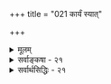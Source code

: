+++
title = "021 कार्यं स्यात्"

+++
<details><summary>मूलम्</summary>

कार्यं स्यात् कर्त्रभावेऽप्यवधिभिरितरैः कालवत्स ह्यसिद्धिस्ते चादृष्टप्रयुक्तास्तदपि यतनवत्स्यात्तु यत्नानपेक्षम् ।  
एकत्यागेऽन्यहेतुत्यजनमिति च न ध्वंसवत्सावधित्वात् तस्माद्धेतोरभावे न फलमिति गतिस्तद्विशेषे विशेषः ॥ २१ ॥
</details>

<details><summary>सर्वाङ्कषा - २१</summary>

ननु सिद्धस्येश्वरस्य सर्वज्ञत्वेऽपि न जीववैलक्षण्यसिद्धिरिति बालिशं वचः । ' सर्वज्ञत्वे सति चेतनत्वम्' इत्येव किल तस्य लक्षणम् । अथवा सिद्धे कश्मिश्चिचेतने सर्वज्ञे तदुक्तत्वेन वेदप्रामाण्यसिद्ध्या, 'न तत्समश्चाभ्यधिकश्च दृश्यते' (श्वे. 6-8 ) इत्यादिश्रुत्यैवेतरसमस्तांशानां सिद्धिरिति चेत्, एवमपि तदनुमानमेवाप्रयोजकमित्याह - कार्यमित्यादि । **कर्त्रभावेऽपि** = कर्तुः असत्त्वेऽपि कार्यं स्यात् । कारणाभावात् कार्याभावः आवश्यकः किलेति चेत् — **इतरैः** = कर्तृव्यतिरिक्तैः अवधिभिः कारणैः, ' कादाचित्कस्य कालावधिनियतिकरं पूर्वसत् कारणं स्यात् ' ( जड. 33 ) इति कार्यस्य पूर्वावधिरेव कारणमित्युक्तं पूर्वम् । कार्यं स्यादेव । ननु तर्हि कर्ता कारणमेव न स्यात् । यत्सत्त्वे यत्सत्त्वम्, यदभावे यदभावः' इत्यन्वयव्यतिरेकसहचारौ हि कारणताग्राहकप्रमाणम् । यदभावेऽपि यद्भवति, तत्कारणमेव न स्यात् । एवञ्च जगत्कारणत्वं ब्रह्मलक्षणमेव न स्यादिति चेत्; न वयमीश्वरस्य जगत्कारणत्वमेव निषेधामः । परंतु तत्र किं प्रमाणमिति पृच्छामः । मानाधीना हि मेयसिद्धिः । मानानि त्रीणि प्रत्यक्षमनुमानं शब्दश्चेति । 'नैवेह किञ्चना आसीत्' इति श्रुत्या सृष्टेः पूर्वं ब्रह्मव्यतिरिक्तस्य कस्याप्यभावात् कस्यापि प्रत्यक्षेण न जगत्कारणवस्तुनिर्णयसंभवः । अतः प्रत्यक्षेण जगत्कारणज्ञानं कस्यापि न संभवि । अनुमानमपि न समर्थं तत्रेति प्रदर्श्यतेऽत्र । एवञ्चोभयोरप्यभावे श्रुत्यैव तत्सिद्धिं वदामो वयम् । उक्तं किलानुमानम् । अप्रयोजकं तत् । यद्यपि कार्यं स्यात्, तथापि कर्तृ न स्यादिति । तर्हि कुलालं विनापि घटः स्यादिति चेत्, यत्रावश्यकता दृश्यते तत्रास्तु तथा । यत्र कर्ता न दृश्यते, तत्र तदन्तरापि कार्यं स्यात् । न हि सर्वत्र सर्वकारकापेक्षा, अकर्मकधातूनां कर्मानपेक्षादर्शनात् । कर्मकारकमन्तरापि यथा क्रिया, तथा कर्तृकारकमन्तरापि काचन क्रिया भवतु - इत्यापाद्यते । दृश्यन्ते किलाकस्मिक्यो घटनाः । तत्रापि स्यात्कर्ता इति चेत्, तर्हि तदपि पक्षकोटि - प्रविष्टम् । एवञ्च कर्माभावेऽपि कार्यं यथा भवति, तथा 'कर्त्रभावेऽपि कार्यं भवतु' इत्यप्रयोजकशङ्कायाम् 'यदि कर्ता न स्यात्, तर्हि कार्यमपि न स्यात्' इत्येव तर्को वक्तव्यः । कर्त्रभावेऽपीतरैः कारकैरेव कार्यं यदि भवति, तदैवं निर्बन्धस्य कर्तुमशक्यत्वात् अप्रयोजकमेवेदमनुमानम् ॥ 

ननु कार्यसामान्यं प्रतीश्वरवत् अदृष्टवच्च कालोऽपि साधारणं कारणं तवापि संमतम् । यदीश्वरमन्तरापि अदृष्टविशेषैरेव सर्वनिर्वाहः, तर्हि मास्तु कालोऽपि, न्यायस्य समानत्वादित्यत्राह - कालवदित्यादि । स **हि** = ईश्वरो हि कालवत् इति व्यतिरेकदृष्टान्तोऽयम् **असिद्धः** = कालः यथा **सिद्धः** = उभयसंमतः, न तथा सिद्धः । अथवा 'अ' इति प्रत्येकं पदम् निषेधार्थकम् – 'अभावे न ह्यनोनापि' इति कोशः । तथा च 

401 

एकत्यागेऽन्यहेतुत्यजनमिति च न ध्वंसवत् सावधित्वात् 

तस्मात् हेतोरभावे न फलमिति गतिस्तद्विशेषे विशेषः ॥21॥ 



कालवत् सः ईश्वरः न हि सिद्ध इत्यर्थः । कालव्यवहारः किलापामरपण्डितं वर्तते । 'अद्य' ' तदा' इत्यादयो हि प्रतिक्षणं दृश्यन्ते, न ह्येवमीश्वरः । अतो न समानन्यायः । ननु कर्तृव्यतिरिक्तानि कारकाणि कर्तृतन्त्राणि कर्ता तु स्वतन्त्रः । ' स्वतन्त्रः कर्ता' (पा. सू. 1-4-54 ) इति किल भगवान् पाणिनिः । अतश्च कर्तारमन्तरा कारकान्तराणि कारकाण्येव न भवेयुः । अतः 'कर्ता यदि न स्यात्, तर्हि कार्यं न स्यादेव' इत्यस्त्यनुकूलस्तर्क इत्यत्राह - ते चेत्यादि । ते **च** = इतराणि कारणानि च, अवधिपदापेक्षया पुंस्त्वम्, **अदृष्टप्रयुक्ताः** = अदृष्टेन प्रेरिताः कार्यं निर्वर्तयेरन् । तदपि **तु** = अदृष्टमपि च **यत्नवत्** = प्रयत्नवत् यत्नानपेक्षं **स्यात्** = यत्नान्तरानपेक्षमेव स्वकार्ये समर्थं स्यात् । लोके सर्वं क्रियासाध्यम् । जडेषु चलनादिः पुरुषयत्नाधीनाः। यत्नस्तु न यत्नान्तराधीनः । तद्वदेवादृष्टमपि स्वयमेव स्वकार्यं करोतु । वस्तुतस्तु तन्नाम्नैव ज्ञायते कार्यानुमेयान्येवादृष्टानि न पर्यनुयोगार्हाणीति । यद्यपि 'स्वतन्त्रः कर्ता' इति पाणिनिः, तथापि तत् स्वातन्त्र्यमितरकारकापेक्षया, न तु स निरङ्कुशः । ‘परात्तु तच्छ्रुतेः' (ब्र.सू.2-3-40) इति हि दृष्टपरावरो भगवान् बादरायणः । अतः साधनाद्यपेक्षया स्वतन्त्रोऽपि कर्ताऽदृष्टपराधीन एव । दृश्यते हि लोके कर्त्राद्यैन्द्रियकसामग्रीसमवधानेऽपि कार्याभावः । नन्वेवं कारणानामेकैकशस्त्यागे उपादानमन्तरापि कार्यं स्यात् । इष्टापत्तौ भिक्षुपादप्रसरणन्यायेन क्रमशस्सर्वकारकापलापे लब्धावकाशो जागर्ति शून्यवाद इति चेत् — **एकत्यागे** = एकस्य कारकस्य त्यागे सति **अन्यहेतुत्यजनम्** = अन्येषामपि कारकाणां त्याग आवश्यकः इति च न इत्याक्षेपोऽपि न युज्यंते । कुतः - **ध्वंसवत्** = प्रध्वंसाभाववत् **सावधित्वात्** = कारणजन्यत्वात् । नैयायिकैरपि ध्वंसं प्रति समवाय्यसमवायिकारणे नाङ्गीक्रियेते, केवलं निमित्तकारणमात्रजन्यः प्रध्वंसाभाव इत्युच्यते । अतो न शून्यवादावतारः, कार्यकारणभावस्यानपलापात् । **तस्मात्** = एवं कार्यकारणस्वरूपाणां विचित्रत्वेनादृष्टस्य चेतनसंबन्धमन्तरापि कार्यकारित्वसंभवात्, ‘कर्तारमन्तरापि कार्यं भवतु' इत्यापादने निरुत्तरत्वादप्रयोजकमनुमानं यतः, तस्मात् **हेतोरभावे** = कारणस्याभावे न **फलम्** = कार्यस्याप्यभावः । एवं **तद्विशेषे** = कारणविशेषे सति **विशेषः** = कार्यविशेषः इति **गतिः** = इत्येव न्यायस्य मार्गः । स च कारणविशेषः तत्तत्कार्यविशेषस्वरूपाधीन इति सर्वत्र कार्यकारणभावः नैकरूप इति कर्तारमन्तरापि कार्यसंभवात् जगत्कर्तृतयानुमानान्नेश्वरसिद्धिः ॥ 

कादाचित्कस्य कालावाध 

कार्यकारणभावविषये सामान्यतो वक्तव्यं पूर्वमेवोक्तम् (जड. 33 ) । विशेषत इदानीमत्र ' तद्विशेषे विशेषः' इत्युपक्षेपात् परीक्षयामः । सामान्यतः कार्यकारणभावमात्रान्न निर्वाहः, विशेषतोऽपि स वक्तव्यः । न हि तत्त्वात्मककारणसत्त्वात् घटात्मककार्यापादानसंभवः, विशेषतोऽपि कार्यकारणभावसत्त्वात् । तावतापि न निर्वाहः— ‘तत्पटत्वावच्छिन्नं प्रत्येव तत्तन्तवः कारणम्' इत्यपि पर्यवसानमावश्यकम् । अन्यथा तत्पटहेतुभूततन्तुभ्यः तत्पटभिन्नपटोत्पत्तेरापादनं स्यात् । न च तत्पटं प्रति तत्तन्तूनामन्वयव्यतिरेकग्रहसंभवः कथमिति शङ्कयम्; कार्यकारणभावनिश्चयस्य सामान्यपुरस्कारेणैव संभवः, तस्य त्रैकालिकत्वात्, सार्वदेशिकत्वाच्च, 'धूमं प्रति वह्निः कारणम्' इति हि कदापि कुत्रापि न व्यभिचरति । एवं निश्चयस्य 

१६२५. 

यसस्य 

мнат 

कार्यकारण भावग्रहत्कार्य कार्य कारणभावा मिला 

वितण्डा (eurn 



402 

विशेष 

सामान्यद्वारकत्वेऽपि वस्तुस्वरूपावाप्तेः वैयक्तिकत्वात्, कार्यकारणभावश्चान्यः, कार्यकारणभावग्रहश्चान्यः । कार्यकारणभावः विशेषयोरेव, कार्यकारणभावग्रहस्तु सामान्यमूलक एव । न च कालेश्वरादृष्टविशेषादेव यस्मात्कस्माच्चित् यस्य कस्यचिदापादन परिहारश्शक्य इति शङ्क्यम्; तेषामतीन्द्रियत्वेन कार्यानुमेयत्वात् । लोके व्यक्तिविशेषयोरेव कार्यकारणभावस्य प्रत्यक्षसिद्धत्वात् । अतस्सामान्यद्वारा कार्यकारणभावनिर्णयेन सह विशेषकार्यकारणभावोऽप्यावश्यकः । कार्यकारणभावग्रहस्तु सामान्यमूलकान्वयव्यतिरेकवशादेव ॥ 

कार्यकारणभाव 

वितण्डा 

ए 

708 

"एवं विशेषकार्यकारणभावे आवश्यके, तादृशविशेषाः विलक्षणा अपि भवितुमर्हन्ति । यथा दण्डचक्रादीनां घटकारणत्वे सामान्यतो निश्चितेऽपि, यत्र कुत्रचित् यन्त्रादिनैव यदा चक्रभ्रमणम्, तत्र दण्डस्य कारणत्वकल्पना न भवत्येव । एवमितरकारणानामपि तत्र तत्रापवादस्सुलभः । अकर्मकधातुस्थले कर्मकारकं विनापि यथा कार्यम्, तथा कुत्रचित् ‘कर्तारमन्तरापि कार्यं स्यात्' इत्यापादने किमुत्तरम् ? अतोऽनुमानाज्ञ्जमा‌ गत्स्रष्टुस्साधनं न निष्प्रत्यूहमित्याशयः आचार्यस्य । अनुमानादीश्वरसाधनविषये वस्तुस्थितिमन्ते (श्लो. 22) ४०७ वक्ष्यामः । उपादानमन्तरापि ध्वंसरूपं कार्यं भवतीत्येतदपि तत्प्रकरणे (अद्र. 130 ) परीक्षयामः । 'कर्मकारकमन्तरापि क्रियाया दर्शनात्, कर्तारमन्तरापि क्रिया काचिद्भवतु' इत्येतत्तु तर्ककौशल्यप्रदर्शनमात्रमीश्वरानुमाननिराकरणौत्सुक्यातिशयप्रयुक्तमिति मन्तव्यम्; तादृशक्रियायाः कुत्राप्यदर्शनात् । विशिष्य प्रकृता सृजिक्रिया तु अकर्तृका यदि भवेत्तर्ह्याकस्मिकतावादस्येदं प्राग्रूपम् । कर्माख्यातस्थलेऽपि शाब्दं कर्मणः प्राधान्यम्; न कर्त्रभावः । कुत्राप्यदर्शनेऽप्यापादनं न भवति, तस्य पक्षकोटिप्रवेशापत्तेः । यत्र कर्ता न दृश्यते, तस्यापि पक्षकोटिप्रविष्टत्वात्, कर्तारमन्तरा कार्यं न भवेदिति यदि, तर्हि तत् कार्यमेव न भवेदित्युक्तापादनं ? आचार्यसार्वभौमस्य तर्ककौशलप्रदर्शनमात्रम्, शिष्याणां प्रत्ययातिशयो भवत्विति ॥ 

स्वपक्षस्थापनाहीनपरपक्षदूषणमात्ररूपाया वितण्डायाः प्रदर्शनं महर्षेर्गोतमस्य कथं घटतामित्याक्षेपे, साऽपि प्रकारान्तरेण स्वपक्षस्थापने पर्यवस्यतीति न दोष इति प्रदर्शयति भट्टजयन्तः न्यायसूत्रवृत्तौ – 'यदि हि क्वचिदाश्रमे सुखमासीनमनेकशिष्यगणोपास्यमानं रहस्यतत्त्वमुपदिशन्तं शान्तमानसमाचार्यमनार्यः कश्चिद्विपश्चिदागत्य दुरधिगतकतिपयाक्षरचयजनितगुरुतरगर्वगद्गदया गिरा 'भोस्तपस्विन्! किं व्याख्यायते ? हुम्, आन्वीक्षिकी! सरलमतिप्रियेयं विद्या । क्व वेदाः, व वेदप्रामाण्यम्, क्वात्मज्ञानम्, क्वापवर्गः', इत्यादि मन्दं मन्दं विहस्य सहसा दुष्टमेघ इव अकाण्डदण्डकाशडम्बरवित्रासिताश्रममृगवर्गमुद्ग्राहयन् आकुलयति, तदा जगज्जालमिन्द्रजालपण्डितविलसितमिति जानन्नप्याचार्यः यदि तमुपेक्षते, तिरस्करोति, सद्यः सम्यत्समाधानाप्रतिभासेऽपि यदि छलादिभिरेनं न शामयति, तदा तस्मिन् गते तत उत्थाय शिष्यगणा ब्रूयुः- 'कष्टमस्थाने किष्टाः स्मः । योऽसावस्माकमाचार्यः प्रख्यातो न्यायवित्तमः । अद्य त्वागत्य सोऽन्येन पण्डितेन पराजितः। ‘तच्छ्रुत्वा जन इतरोऽपि सत्पथास्थाशैथिल्यात्सपदि तमेव माऽनुयासीत् । तन्नूनं परिभवभूमिकामसभ्यो नेतव्यस्सदसि स वावदूकपाशः ॥ तद्विधानघटने निरर्गलं जल्पमस्त्रमुपदिष्टवान् मुनिः । आनुषङ्गिकमपि प्रयोजनं, तस्य रागिजनतासु वर्णितम् ॥' (न्या. म. 11. आह्निकम् ) । जल्पेति वितण्डाया उपलक्षणम् । अतश्चैतादृशस्थलेष्वाचार्याणामाश्रितवात्सल्यातिशय एव ग्राह्यः । अधिकमुपरिष्टात् ॥ २१ ॥
</details>


<details><summary>सर्वार्थसिद्धिः - २१</summary>

कार्यं स्यात् कर्त्रभावेऽप्यवधिभिरितरैः कालवत्स ह्यसिद्धि-  
स्ते चादृष्टप्रयुक्तास्तदपि यतनवत्स्यात्तु यत्नानपेक्षम् ।  
एकत्यागेऽन्यहेतुत्यजनमिति च न ध्वंसवत्सावधित्वात्  
तस्माद्धेतोरभावे न फलमिति गतिस्तद्विशेषे विशेषः ॥ २१ ॥  
अथात्र परेष्टं विपक्षे बाधं दूषयति - कार्यमिति ॥ एवं हि मन्यते - कारणाभावे कार्याभाव उभयाभ्युपेतः; कारणान्तराणि च कर्त्रुपहितमर्यादानि कथं कर्त्रभावे व्याप्रियेरन्? अतः कार्यस्य सांख्यसौगतचार्वाकवर्तन्या नित्यत्वमसत्त्वमाकस्मिकत्वं वा स्यादिति । तत्रेदमुत्तरम् - कार्यमिति । अयं प्रतिविधिः - कारणाभावे कार्यं न स्यान्न तु कारणविशेषाभावे; अन्यथा क्वचिद् दृष्टस्य कर्मकारकादेरभावेऽपि क्रियानुत्पत्तिप्रसङ्गात्; अतः कर्त्रभावेऽपि कारणान्तरैः कार्यसिद्ध्युपपत्तिरिति । ननु कालो यथा सर्वकार्यनिमित्तं तथेश्वरोऽपि; तत्परित्यागे समानन्यायः कालोऽपि त्यज्यतामित्यत्राह - कालवदिति । कालोऽप्युपाधिविशेषातिरिक्तो न वेति यथामतमस्तु; स तावल्लोकशास्त्रसिद्धः, कालप्रतीक्षया कर्षकादिप्रवृत्तेः, काले कर्मचोदनात्, शुभाशुभकालविभागे च कस्यचिद्वेदाङ्गस्य व्यापारात् । नन्ववधीनामप्यचेतनानां चेतनानधिष्ठितत्वे प्रवृत्तिर्न स्यादित्यत्राह - ते चेति । अदृष्टप्रेरितानामेव प्रवृत्त्युपपत्तौ किं तत्र प्रयत्नगवेषणेन? अदृष्टस्याप्यचेतनस्य प्रवृत्तौ चेतनाधिष्ठानमपेक्षितमित्यत्राहं-तदपीति । ईश्वरप्रयत्नो ह्यचेतनोऽपि जगत्सृष्टौ न प्रयोजकप्रयत्नाधिष्ठितः; न च कुम्भारम्भ इव जीवप्रयत्नसहकृतः; अतस्तत्र व्याप्तिसङ्कोचावश्यंभावादत्रादृष्टेऽपि क्वचित्सङ्कोचः स्यात्; अन्यथा गौरवात् । ईश्वरप्रयत्नस्य नित्यत्वात् प्रयत्नानधिष्ठितत्वमिति चेन्न, नित्यानामपि परमाण्वादीनां तदपेक्षाङ्गीकारात् । अन्यत्रान्वयव्यतिरेकनियमवतामन्यतमस्य त्यागे सर्वहेतुत्यागोऽपि स्यादिति शङ्कते - एकेति । सर्वहेतुत्यागे कादाचित्कत्वविरोधं प्रकृते तदभावं चाभिप्रेत्याह - नेति । प्रतिबन्दिं सूचयन् अन्यहेत्वपरित्यागे हेतुमाह - ध्वंसवदिति । ध्वंसो ह्यभूत्वा भवन् हेतुमपेक्षमाणस्समवाय्यसमवायिनोरसंभावान्निमित्तमात्रनिष्पाद्यस्त्वया स्वीकृतः, तथा पक्षेऽपि जीवातिरिक्तस्य कर्तुः कल्पयितुमशक्यत्वात् कथंचिज्जीवकर्तृकत्वं कर्तृनिरपेक्षत्वं वा स्वीक्रियतामिति भावः । विपक्षे बाधकाभावं निगमयति - तस्मादिति । हेत्वभावे कार्यं न स्यात्, न तु कार्यमात्रानपेक्षितहेतुविशेषाभावे; तत्र तु कार्यविशेषनिवृत्तिर्वा, यथा कल्मबीजाभावे कल्माङ्कुरस्य । 'हेत्वभावे फलाभावो विशेषस्तु विशेषवानि'ति न्यायात् । अथवा कारणान्तरैरेव कार्यसिद्धिः यथा प्रध्वंसस्येति विशेषः ॥ २१ ॥
</details>
